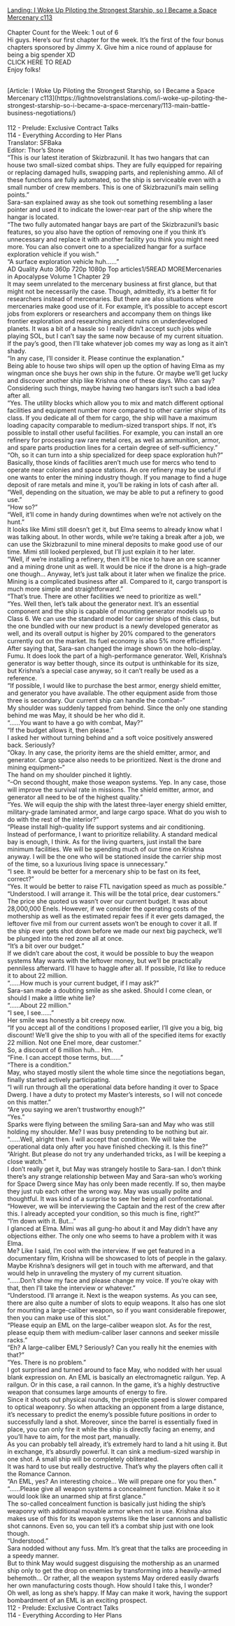 [Landing: I Woke Up Piloting the Strongest Starship, so I Became a Space Mercenary c113](https://lightnovelstranslations.com/starship-chapter-113/)
<br/><br/>
Chapter Count for the Week: 1 out of 6<br/>
Hi guys. Here’s our first chapter for the week. It’s the first of the four bonus chapters sponsored by Jimmy X. Give him a nice round of applause for being a big spender XD<br/>
CLICK HERE TO READ<br/>
Enjoy folks!<br/>

<br/>
[Article: I Woke Up Piloting the Strongest Starship, so I Became a Space Mercenary c113](https://lightnovelstranslations.com/i-woke-up-piloting-the-strongest-starship-so-i-became-a-space-mercenary/113-main-battle-business-negotiations/)
<br/><br/>
112 - Prelude: Exclusive Contract Talks<br/>
114 - Everything According to Her Plans<br/>
                                      Translator: SFBaka                                              <br/>
                                      Editor: Thor’s Stone                                              <br/>
“This is our latest iteration of Skizbrazunil. It has two hangars that can house two small-sized combat ships. They are fully equipped for repairing or replacing damaged hulls, swapping parts, and replenishing ammo. All of these functions are fully automated, so the ship is serviceable even with a small number of crew members. This is one of Skizbrazunil’s main selling points.”<br/>
Sara-san explained away as she took out something resembling a laser pointer and used it to indicate the lower-rear part of the ship where the hangar is located.<br/>
“The two fully automated hangar bays are part of the Skizbrazunil’s basic features, so you also have the option of removing one if you think it’s unnecessary and replace it with another facility you think you might need more. You can also convert one to a specialized hangar for a surface exploration vehicle if you wish.”<br/>
“A surface exploration vehicle huh……”<br/>
        AD                                        Quality                      Auto   360p   720p 1080p        Top articles1/5READ MOREMercenaries in Apocalypse Volume 1 Chapter 29<br/>
It may seem unrelated to the mercenary business at first glance, but that might not be necessarily the case. Though, admittedly, it’s a better fit for researchers instead of mercenaries. But there are also situations where mercenaries make good use of it. For example, it’s possible to accept escort jobs from explorers or researchers and accompany them on things like frontier exploration and researching ancient ruins on underdeveloped planets. It was a bit of a hassle so I really didn’t accept such jobs while playing SOL, but I can’t say the same now because of my current situation. If the pay’s good, then I’ll take whatever job comes my way as long as it ain’t shady.<br/>
“In any case, I’ll consider it. Please continue the explanation.”<br/>
Being able to house two ships will open up the option of having Elma as my wingman once she buys her own ship in the future. Or maybe we’ll get lucky and discover another ship like Krishna one of these days. Who can say? Considering such things, maybe having two hangars isn’t such a bad idea after all.<br/>
“Yes. The utility blocks which allow you to mix and match different optional facilities and equipment number more compared to other carrier ships of its class. If you dedicate all of them for cargo, the ship will have a maximum loading capacity comparable to medium-sized transport ships. If not, it’s possible to install other useful facilities. For example, you can install an ore refinery for processing raw rare metal ores, as well as ammunition, armor, and spare parts production lines for a certain degree of self-sufficiency.”<br/>
“Oh, so it can turn into a ship specialized for deep space exploration huh?”<br/>
Basically, those kinds of facilities aren’t much use for mercs who tend to operate near colonies and space stations. An ore refinery may be useful if one wants to enter the mining industry though. If you manage to find a huge deposit of rare metals and mine it, you’ll be raking in lots of cash after all.<br/>
“Well, depending on the situation, we may be able to put a refinery to good use.”<br/>
“How so?”<br/>
“Well, it’ll come in handy during downtimes when we’re not actively on the hunt.”<br/>
It looks like Mimi still doesn’t get it, but Elma seems to already know what I was talking about.  In other words, while we’re taking a break after a job, we can use the Skizbrazunil to mine mineral deposits to make good use of our time. Mimi still looked perplexed, but I’ll just explain it to her later.<br/>
“Well, if we’re installing a refinery, then it’ll be nice to have an ore scanner and a mining drone unit as well. It would be nice if the drone is a high-grade one though… Anyway, let’s just talk about it later when we finalize the price. Mining is a complicated business after all. Compared to it, cargo transport is much more simple and straightforward.”<br/>
“That’s true. There are other facilities we need to prioritize as well.”<br/>
“Yes. Well then, let’s talk about the generator next. It’s an essential component and the ship is capable of mounting generator models up to Class 6. We can use the standard model for carrier ships of this class, but the one bundled with our new product is a newly developed generator as well, and its overall output is higher by 20% compared to the generators currently out on the market. Its fuel economy is also 5% more efficient.”<br/>
After saying that, Sara-san changed the image shown on the holo-display. Fumu. It does look the part of a high-performance generator. Well, Krishna’s generator is way better though, since its output is unthinkable for its size, but Krishna’s a special case anyway, so it can’t really be used as a reference.<br/>
“If possible, I would like to purchase the best armor, energy shield emitter, and generator you have available. The other equipment aside from those three is secondary. Our current ship can handle the combat–”<br/>
My shoulder was suddenly tapped from behind. Since the only one standing behind me was May, it should be her who did it.<br/>
“……You want to have a go with combat, May?”<br/>
“If the budget allows it, then please.”<br/>
I asked her without turning behind and a soft voice positively answered back. Seriously?<br/>
“Okay. In any case, the priority items are the shield emitter, armor, and generator. Cargo space also needs to be prioritized. Next is the drone and mining equipment–”<br/>
The hand on my shoulder pinched it lightly.<br/>
“–On second thought, make those weapon systems. Yep. In any case, those will improve the survival rate in missions. The shield emitter, armor, and generator all need to be of the highest quality.”<br/>
“Yes. We will equip the ship with the latest three-layer energy shield emitter, military-grade laminated armor, and large cargo space. What do you wish to do with the rest of the interior?”<br/>
“Please install high-quality life support systems and air conditioning. Instead of performance, I want to prioritize reliability. A standard medical bay is enough, I think. As for the living quarters, just install the bare minimum facilities. We will be spending much of our time on Krishna anyway. I will be the one who will be stationed inside the carrier ship most of the time, so a luxurious living space is unnecessary.”<br/>
“I see. It would be better for a mercenary ship to be fast on its feet, correct?”<br/>
“Yes. It would be better to raise FTL navigation speed as much as possible.”<br/>
“Understood. I will arrange it. This will be the total price, dear customers.”<br/>
The price she quoted us wasn’t over our current budget. It was about 28,000,000 Enels.  However, if we consider the operating costs of the mothership as well as the estimated repair fees if it ever gets damaged, the leftover five mil from our current assets won’t be enough to cover it all. If the ship ever gets shot down before we made our next big paycheck, we’ll be plunged into the red zone all at once.<br/>
“It’s a bit over our budget.”<br/>
If we didn’t care about the cost, it would be possible to buy the weapon systems May wants with the leftover money, but we’ll be practically penniless afterward. I’ll have to haggle after all. If possible, I’d like to reduce it to about 22 million.<br/>
“……How much is your current budget, if I may ask?”<br/>
Sara-san made a doubting smile as she asked. Should I come clean, or should I make a little white lie?<br/>
“……About 22 million.”<br/>
“I see, I see……”<br/>
Her smile was honestly a bit creepy now.<br/>
“If you accept all of the conditions I proposed earlier, I’ll give you a big, big discount! We’ll give the ship to you with all of the specified items for exactly 22 million. Not one Enel more, dear customer.”<br/>
So, a discount of 6 million huh… Hm.<br/>
“Fine. I can accept those terms, but……”<br/>
“There is a condition.”<br/>
May, who stayed mostly silent the whole time since the negotiations began, finally started actively participating.<br/>
“I will run through all the operational data before handing it over to Space Dwerg. I have a duty to protect my Master’s interests, so I will not concede on this matter.”<br/>
“Are you saying we aren’t trustworthy enough?”<br/>
“Yes.”<br/>
Sparks were flying between the smiling Sara-san and May who was still holding my shoulder.  Me? I was busy pretending to be nothing but air.<br/>
“……Well, alright then. I will accept that condition. We will take the operational data only after you have finished checking it. Is this fine?”<br/>
“Alright. But please do not try any underhanded tricks, as I will be keeping a close watch.”<br/>
I don’t really get it, but May was strangely hostile to Sara-san. I don’t think there’s any strange relationship between May and Sara-san who’s working for Space Dwerg since May has only been made recently. If so, then maybe they just rub each other the wrong way. May was usually polite and thoughtful. It was kind of a surprise to see her being all confrontational.<br/>
“However, we will be interviewing the Captain and the rest of the crew after this. I already accepted your condition, so this much is fine, right?”<br/>
“I’m down with it. But…”<br/>
I glanced at Elma. Mimi was all gung-ho about it and May didn’t have any objections either. The only one who seems to have a problem with it was Elma.<br/>
Me? Like I said, I’m cool with the interview. If we get featured in a documentary film, Krishna will be showcased to lots of people in the galaxy. Maybe Krishna’s designers will get in touch with me afterward, and that would help in unraveling the mystery of my current situation.<br/>
“……Don’t show my face and please change my voice. If you’re okay with that, then I’ll take the interview or whatever.”<br/>
“Understood. I’ll arrange it. Next is the weapon systems. As you can see, there are also quite a number of slots to equip weapons. It also has one slot for mounting a large-caliber weapon, so if you want considerable firepower, then you can make use of this slot.”<br/>
“Please equip an EML on the large-caliber weapon slot. As for the rest, please equip them with medium-caliber laser cannons and seeker missile racks.”<br/>
“Eh? A large-caliber EML? Seriously? Can you really hit the enemies with that?”<br/>
“Yes. There is no problem.”<br/>
I got surprised and turned around to face May, who nodded with her usual blank expression on.  An EML is basically an electromagnetic railgun. Yep. A railgun. Or in this case, a rail cannon. In the game, it’s a highly destructive weapon that consumes large amounts of energy to fire.<br/>
Since it shoots out physical rounds, the projectile speed is slower compared to optical weaponry. So when attacking an opponent from a large distance, it’s necessary to predict the enemy’s possible future positions in order to successfully land a shot. Moreover, since the barrel is essentially fixed in place, you can only fire it while the ship is directly facing an enemy, and you’ll have to aim, for the most part, manually.<br/>
As you can probably tell already, it’s extremely hard to land a hit using it. But in exchange, it’s absurdly powerful. It can sink a medium-sized warship in one shot. A small ship will be completely obliterated.<br/>
It was hard to use but really destructive. That’s why the players often call it the Romance Cannon.<br/>
“An EML, yes?  An interesting choice… We will prepare one for you then.”<br/>
“……Please give all weapon systems a concealment function. Make it so it would look like an unarmed ship at first glance.”<br/>
The so-called concealment function is basically just hiding the ship’s weaponry with additional movable armor when not in use. Krishna also makes use of this for its weapon systems like the laser cannons and ballistic shot cannons. Even so, you can tell it’s a combat ship just with one look though.<br/>
“Understood.”<br/>
Sara nodded without any fuss. Mm. It’s great that the talks are proceeding in a speedy manner.<br/>
But to think May would suggest disguising the mothership as an unarmed ship only to get the drop on enemies by transforming into a heavily-armed behemoth… Or rather, all the weapon systems May ordered easily dwarfs her own manufacturing costs though. How should I take this, I wonder?<br/>
Oh well, as long as she’s happy. If May can make it work, having the support bombardment of an EML is an exciting prospect.<br/>
112 - Prelude: Exclusive Contract Talks<br/>
114 - Everything According to Her Plans<br/>
